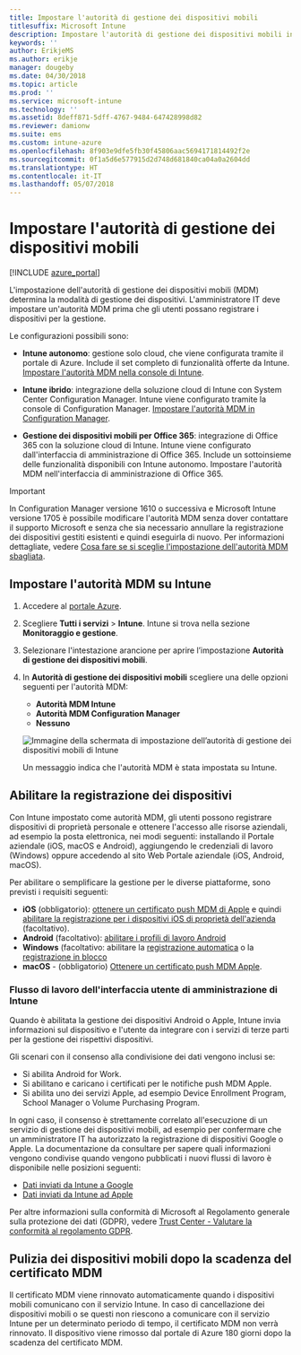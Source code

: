 ```yaml
---
title: Impostare l'autorità di gestione dei dispositivi mobili
titlesuffix: Microsoft Intune
description: Impostare l'autorità di gestione dei dispositivi mobili in Intune.
keywords: ''
author: ErikjeMS
ms.author: erikje
manager: dougeby
ms.date: 04/30/2018
ms.topic: article
ms.prod: ''
ms.service: microsoft-intune
ms.technology: ''
ms.assetid: 8deff871-5dff-4767-9484-647428998d82
ms.reviewer: damionw
ms.suite: ems
ms.custom: intune-azure
ms.openlocfilehash: 8f903e9dfe5fb30f45806aac5694171814492f2e
ms.sourcegitcommit: 0f1a5d6e577915d2d748d681840ca04a0a2604dd
ms.translationtype: HT
ms.contentlocale: it-IT
ms.lasthandoff: 05/07/2018
---
```

# <a name="set-the-mobile-device-management-authority"></a>Impostare l'autorità di gestione dei dispositivi mobili

[!INCLUDE [azure_portal](./includes/azure_portal.md)]

L'impostazione dell'autorità di gestione dei dispositivi mobili (MDM) determina la modalità di gestione dei dispositivi. L'amministratore IT deve impostare un'autorità MDM prima che gli utenti possano registrare i dispositivi per la gestione.

Le configurazioni possibili sono:

- **Intune autonomo**: gestione solo cloud, che viene configurata tramite il portale di Azure. Include il set completo di funzionalità offerte da Intune. [Impostare l'autorità MDM nella console di Intune](#set-mdm-authority-to-intune).

- **Intune ibrido**: integrazione della soluzione cloud di Intune con System Center Configuration Manager. Intune viene configurato tramite la console di Configuration Manager. [Impostare l'autorità MDM in Configuration Manager](https://docs.microsoft.com/sccm/mdm/deploy-use/configure-intune-subscription).

- **Gestione dei dispositivi mobili per Office 365**: integrazione di Office 365 con la soluzione cloud di Intune. Intune viene configurato dall'interfaccia di amministrazione di Office 365. Include un sottoinsieme delle funzionalità disponibili con Intune autonomo. Impostare l'autorità MDM nell'interfaccia di amministrazione di Office 365.

> [!IMPORTANT]
> In Configuration Manager versione 1610 o successiva e Microsoft Intune versione 1705 è possibile modificare l'autorità MDM senza dover contattare il supporto Microsoft e senza che sia necessario annullare la registrazione dei dispositivi gestiti esistenti e quindi eseguirla di nuovo. Per informazioni dettagliate, vedere [Cosa fare se si sceglie l'impostazione dell'autorità MDM sbagliata](/intune-classic/deploy-use/prerequisites-for-enrollment#what-to-do-if-you-choose-the-wrong-mdm-authority-setting).

## <a name="set-mdm-authority-to-intune"></a>Impostare l'autorità MDM su Intune

1. Accedere al [portale Azure](https://portal.azure.com).
2. Scegliere **Tutti i servizi** > **Intune**. Intune si trova nella sezione **Monitoraggio e gestione**.
3. Selezionare l'intestazione arancione per aprire l’impostazione **Autorità di gestione dei dispositivi mobili**.
4. In **Autorità di gestione dei dispositivi mobili** scegliere una delle opzioni seguenti per l'autorità MDM:
   - **Autorità MDM Intune**
   - **Autorità MDM Configuration Manager**
   - **Nessuno**

   ![Immagine della schermata di impostazione dell’autorità di gestione dei dispositivi mobili di Intune](media/set-mdm-auth.png)

   Un messaggio indica che l'autorità MDM è stata impostata su Intune.

## <a name="enable-device-enrollment"></a>Abilitare la registrazione dei dispositivi

Con Intune impostato come autorità MDM, gli utenti possono registrare dispositivi di proprietà personale e ottenere l'accesso alle risorse aziendali, ad esempio la posta elettronica, nei modi seguenti: installando il Portale aziendale (iOS, macOS e Android), aggiungendo le credenziali di lavoro (Windows) oppure accedendo al sito Web Portale aziendale (iOS, Android, macOS).

Per abilitare o semplificare la gestione per le diverse piattaforme, sono previsti i requisiti seguenti:
- **iOS** (obbligatorio): [ottenere un certificato push MDM di Apple](apple-mdm-push-certificate-get.md) e quindi [abilitare la registrazione per i dispositivi iOS di proprietà dell'azienda](ios-enroll.md) (facoltativo).
- **Android** (facoltativo): [abilitare i profili di lavoro Android](android-enroll.md)
- **Windows** (facoltativo: abilitare la [registrazione automatica](windows-enroll.md) o la [registrazione in blocco](windows-bulk-enroll.md)
- **macOS** - (obbligatorio) [Ottenere un certificato push MDM Apple](apple-mdm-push-certificate-get.md).

### <a name="workflow-of-intune-administration-ui"></a>Flusso di lavoro dell'interfaccia utente di amministrazione di Intune
Quando è abilitata la gestione dei dispositivi Android o Apple, Intune invia informazioni sul dispositivo e l'utente da integrare con i servizi di terze parti per la gestione dei rispettivi dispositivi.

Gli scenari con il consenso alla condivisione dei dati vengono inclusi se:
- Si abilita Android for Work.
- Si abilitano e caricano i certificati per le notifiche push MDM Apple.
- Si abilita uno dei servizi Apple, ad esempio Device Enrollment Program, School Manager o Volume Purchasing Program.

In ogni caso, il consenso è strettamente correlato all'esecuzione di un servizio di gestione dei dispositivi mobili, ad esempio per confermare che un amministratore IT ha autorizzato la registrazione di dispositivi Google o Apple. La documentazione da consultare per sapere quali informazioni vengono condivise quando vengono pubblicati i nuovi flussi di lavoro è disponibile nelle posizioni seguenti:
- [Dati inviati da Intune a Google](https://aka.ms/Data-intune-sends-to-google)
- [Dati inviati da Intune ad Apple](https://aka.ms/data-intune-sends-to-apple)

Per altre informazioni sulla conformità di Microsoft al Regolamento generale sulla protezione dei dati (GDPR), vedere [Trust Center - Valutare la conformità al regolamento GDPR](https://aka.ms/trust_center_info).

## <a name="mobile-device-cleanup-after-mdm-certificate-expiration"></a>Pulizia dei dispositivi mobili dopo la scadenza del certificato MDM

Il certificato MDM viene rinnovato automaticamente quando i dispositivi mobili comunicano con il servizio Intune. In caso di cancellazione dei dispositivi mobili o se questi non riescono a comunicare con il servizio Intune per un determinato periodo di tempo, il certificato MDM non verrà rinnovato. Il dispositivo viene rimosso dal portale di Azure 180 giorni dopo la scadenza del certificato MDM.
